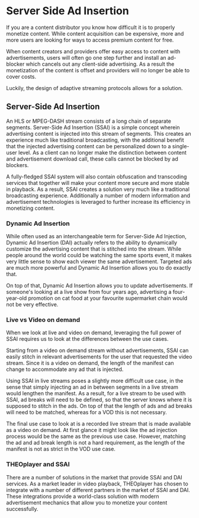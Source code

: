 # Server Side Ad Insertion

If you are a content distributor you know how difficult it is to properly monetize content. While content acquisition can be expensive, more and more users are looking for ways to access premium content for free.

When content creators and providers offer easy access to content with advertisements, users will often go one step further and install an ad-blocker which cancels out any client-side advertising. As a result the monetization of the content is offset and providers will no longer be able to cover costs.

Luckily, the design of adaptive streaming protocols allows for a solution.

## Server-Side Ad Insertion
An HLS or MPEG-DASH stream consists of a long chain of separate segments. Server-Side Ad Insertion (SSAI) is a simple concept wherein advertising content is injected into this stream of segments. This creates an experience much like traditional broadcasting, with the additional benefit that the injected advertising content can be personalized down to a single-user level. As a client can no longer make the distinction between content and advertisement download call, these calls cannot be blocked by ad blockers.

A fully-fledged SSAI system will also contain obfuscation and transcoding services that together will make your content more secure and more stable in playback. As a result, SSAI creates a solution very much like a traditional broadcasting experience. Additionally a number of modern information and advertisement technologies is leveraged to further increase its efficiency in monetizing content.

### Dynamic Ad Insertion
While often used as an interchangeable term for Server-Side Ad Injection, Dynamic Ad Insertion (DAI) actually refers to the ability to dynamically customize the advertising content that is stitched into the stream. While people around the world could be watching the same sports event, it makes very little sense to show each viewer the same advertisement. Targeted ads are much more powerful and Dynamic Ad Insertion allows you to do exactly that.

On top of that, Dynamic Ad Insertion allows you to update advertisements. If someone's looking at a live show from four years ago, advertising a four-year-old promotion on cat food at your favourite supermarket chain would not be very effective.

### Live vs Video on demand
When we look at live and video on demand, leveraging the full power of SSAI requires us to look at the differences between the use cases.

Starting from a video on demand stream without advertisements, SSAI can easily stitch in relevant advertisements for the user that requested the video stream. Since it is a video on demand, the length of the manifest can change to accommodate any ad that is injected.

Using SSAI in live streams poses a slightly more difficult use case, in the sense that simply injecting an ad in between segments in a live stream would lengthen the manifest. As a result, for a live stream to be used with SSAI, ad breaks will need to be defined, so that the server knows where it is supposed to stitch in the ads. On top of that the length of ads and ad breaks will need to be matched, whereas for a VOD this is not necessary.

The final use case to look at is a recorded live stream that is made available as a video on demand. At first glance it might look like the ad injection process would be the same as the previous use case. However, matching the ad and ad break length is not a hard requirement, as the length of the manifest is not as strict in the VOD use case.

### THEOplayer and SSAI
There are a number of solutions in the market that provide SSAI and DAI services. As a market leader in video playback, THEOplayer has chosen to integrate with a number of different partners in the market of SSAI and DAI. These integrations provide a world-class solution with modern advertisement mechanics that allow you to monetize your content successfully.